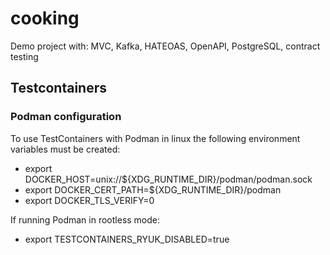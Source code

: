 # cooking
Demo project with: MVC, Kafka, HATEOAS, OpenAPI, PostgreSQL, contract testing

## Testcontainers
### Podman configuration

To use TestContainers with Podman in linux the following environment variables must be created:
 - export DOCKER_HOST=unix://${XDG_RUNTIME_DIR}/podman/podman.sock
 - export DOCKER_CERT_PATH=${XDG_RUNTIME_DIR}/podman
 - export DOCKER_TLS_VERIFY=0

If running Podman in rootless mode:
 - export TESTCONTAINERS_RYUK_DISABLED=true
